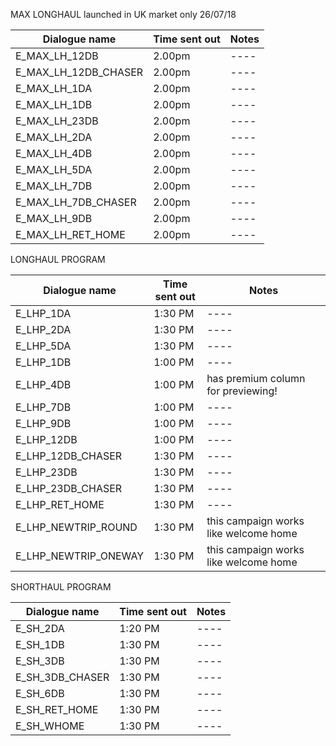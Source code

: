 MAX LONGHAUL launched in UK market only 26/07/18

| Dialogue name  | Time sent out | Notes|
| ---- | ----| ----|
| E_MAX_LH_12DB | 2.00pm | ----|
|E_MAX_LH_12DB_CHASER | 2.00pm | ----|
|E_MAX_LH_1DA | 2.00pm | ----|
|E_MAX_LH_1DB | 2.00pm | ----|
|E_MAX_LH_23DB | 2.00pm| ----|
|E_MAX_LH_2DA | 2.00pm| ----|
|E_MAX_LH_4DB | 2.00pm| ----|
|E_MAX_LH_5DA | 2.00pm| ----|
|E_MAX_LH_7DB | 2.00pm| ----|
|E_MAX_LH_7DB_CHASER | 2.00pm| ----|
|E_MAX_LH_9DB | 2.00pm | ----|
|E_MAX_LH_RET_HOME | 2.00pm | ----|



LONGHAUL PROGRAM

| Dialogue name  | Time sent out | Notes|
| ---- | ----| ----|
| E_LHP_1DA  | 1:30 PM  | ----|
| E_LHP_2DA  | 1:30 PM  | ----|
| E_LHP_5DA  | 1:30 PM  | ----|
| E_LHP_1DB  | 1:00 PM  | ----|
| E_LHP_4DB  | 1:00 PM  | has premium column for previewing! |
| E_LHP_7DB  | 1:00 PM  | ----|
| E_LHP_9DB  | 1:00 PM  | ----|
| E_LHP_12DB  | 1:00 PM  | ----|
| E_LHP_12DB_CHASER  | 1:30 PM  | ----|
| E_LHP_23DB | 1:30 PM  | ----|
| E_LHP_23DB_CHASER  | 1:30 PM  | ----|
| E_LHP_RET_HOME  | 1:30 PM  | ----|
| E_LHP_NEWTRIP_ROUND  | 1:30 PM  | this campaign works like welcome home |
| E_LHP_NEWTRIP_ONEWAY  | 1:30 PM | this campaign works like welcome home |

SHORTHAUL PROGRAM

| Dialogue name  | Time sent out | Notes|
| ---- | ---- |----|
| E_SH_2DA  | 1:20 PM  |----|
| E_SH_1DB | 1:30 PM |----|
| E_SH_3DB  | 1:30 PM |----|
| E_SH_3DB_CHASER | 1:30 PM |----|
| E_SH_6DB  | 1:30 PM |----|
| E_SH_RET_HOME | 1:30 PM |----|
| E_SH_WHOME  | 1:30 PM |----|
